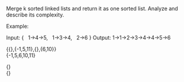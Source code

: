Merge k sorted linked lists and return it as one sorted list. Analyze and describe its complexity.

Example:

Input:
{
  1->4->5,
  1->3->4,
  2->6
}
Output: 1->1->2->3->4->4->5->6  

{{},{-1,5,11},{},{6,10}}  
{-1,5,6,10,11}  

{}  
{}  
